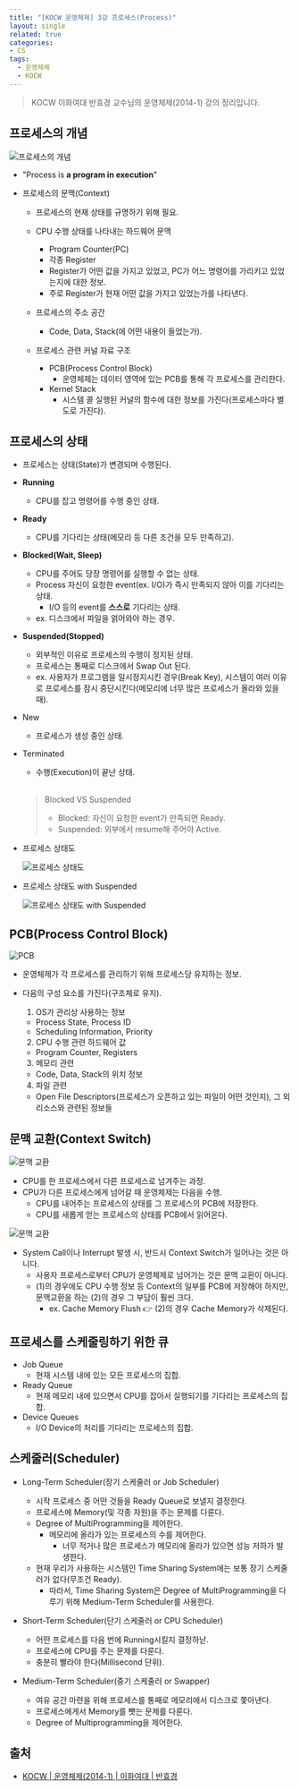 ```yaml
---
title: "[KOCW 운영체제] 3강 프로세스(Process)"
layout: single
related: true
categories:
- CS
tags:
  - 운영체제
  - KOCW
---
```

 
> KOCW 이화여대 반효경 교수님의 운영체제(2014-1) 강의 정리입니다.

## 프로세스의 개념

![프로세스의 개념](https://user-images.githubusercontent.com/76505625/126857160-050bfd71-35da-42d2-bd52-be0df9ab18a0.png)

- "Process is **a program in execution**"

- 프로세스의 문맥(Context)
  - 프로세스의 현재 상태를 규명하기 위해 필요.

  - CPU 수행 상태를 나타내는 하드웨어 문맥
    - Program Counter(PC)
    - 각종 Register
    - Register가 어떤 값을 가지고 있었고, PC가 어느 명령어를 가리키고 있었는지에 대한 정보.
    - 주로 Register가 현재 어떤 값을 가지고 있었는가를 나타낸다.
  - 프로세스의 주소 공간
    - Code, Data, Stack(에 어떤 내용이 들었는가).
  - 프로세스 관련 커널 자료 구조
    - PCB(Process Control Block)
      - 운영체제는 데이터 영역에 있는 PCB를 통해 각 프로세스를 관리한다.
    - Kernel Stack
      - 시스템 콜 실행된 커널의 함수에 대한 정보를 가진다(프로세스마다 별도로 가진다). 

## 프로세스의 상태
- 프로세스는 상태(State)가 변경되며 수행된다.

- **Running**
  - CPU를 잡고 명령어를 수행 중인 상태. 
- **Ready**
  - CPU를 기다리는 상태(메모리 등 다른 조건을 모두 만족하고). 
- **Blocked(Wait, Sleep)**
  - CPU를 주어도 당장 명령어를 실행할 수 없는 상태.
  - Process 자신이 요청한 event(ex. I/O)가 즉시 만족되지 않아 이를 기다리는 상태.
    - I/O 등의 event를 **스스로** 기다리는 상태. 
  - ex. 디스크에서 파일을 얽어와야 하는 경우. 
- **Suspended(Stopped)**
  - 외부적인 이유로 프로세스의 수행이 정지된 상태.
  - 프로세스는 통째로 디스크에서 Swap Out 된다.
  - ex. 사용자가 프로그램을 일시정지시킨 경우(Break Key), 시스템이 여러 이유로 프로세스를 잠시 중단시킨다(메모리에 너무 많은 프로세스가 올라와 있을 때).  

- New
  - 프로세스가 생성 중인 상태.
- Terminated
  - 수행(Execution)이 끝난 상태.
  <br/>


  > Blocked VS Suspended
  >   - Blocked: 자신이 요청한 event가 만족되면 Ready.
  >   - Suspended: 외부에서 resume해 주어야 Active.

- 프로세스 상태도

  ![프로세스 상태도](https://user-images.githubusercontent.com/76505625/126857484-c5be5680-38cd-4c0c-8768-e16df4956245.png)
  
- 프로세스 상태도 with Suspended

  ![프로세스 상태도 with Suspended](https://user-images.githubusercontent.com/76505625/126857128-6037d062-2771-4763-81d9-f9cd2c88c08e.png)

## PCB(Process Control Block)

![PCB](https://user-images.githubusercontent.com/76505625/126857603-a6d45696-1d0c-4b72-b028-dbd802cbe552.png)

- 운영체제가 각 프로세스를 관리하기 위해 프로세스당 유지하는 정보.

- 다음의 구성 요소를 가진다(구조체로 유지).
  1. OS가 관리상 사용하는 정보
    - Process State, Process ID
    - Scheduling Information, Priority
  2. CPU 수행 관련 하드웨어 값
    - Program Counter, Registers
  3. 메모리 관련
    - Code, Data, Stack의 위치 정보
  4. 파일 관련
    - Open File Descriptors(프로세스가 오픈하고 있는 파일이 어떤 것인지), 그 외 리소스와 관련된 정보들

## 문맥 교환(Context Switch)

![문맥 교환](https://user-images.githubusercontent.com/76505625/126857713-4b1ddeb2-d163-40ce-a1de-c693279b9ae1.png)

- CPU를 한 프로세스에서 다른 프로세스로 넘겨주는 과정.
- CPU가 다른 프로세스에게 넘어갈 때 운영체제는 다음을 수행.
  - CPU를 내어주는 프로세스의 상태를 그 프로세스의 PCB에 저장한다.
  - CPU를 새롭게 얻는 프로세스의 상태를 PCB에서 읽어온다.


![문맥 교환](https://user-images.githubusercontent.com/76505625/126857725-cea34568-e80f-408f-a2d8-9dc6fb844af4.png)

- System Call이나 Interrupt 발생 시, 반드시 Context Switch가 일어나는 것은 아니다.
  - 사용자 프로세스로부터 CPU가 운영체제로 넘어가는 것은 문맥 교환이 아니다.
  - (1)의 경우에도 CPU 수행 정보 등 Context의 일부를 PCB에 저장해야 하지만, 문맥교환을 하는 (2)의 경우 그 부담이 훨씬 크다.
    - ex. Cache Memory Flush 👉 (2)의 경우 Cache Memory가 삭제된다.  

## 프로세스를 스케줄링하기 위한 큐
- Job Queue
  - 현재 시스템 내에 있는 모든 프로세스의 집합.
- Ready Queue
  - 현재 메모리 내에 있으면서 CPU를 잡아서 실행되기를 기다리는 프로세스의 집합.
- Device Queues
  - I/O Device의 처리를 기다리는 프로세스의 집합.   

## 스케줄러(Scheduler)
- Long-Term Scheduler(장기 스케줄러 or Job Scheduler)
  - 시작 프로세스 중 어떤 것들을 Ready Queue로 보낼지 결정한다.
  - 프로세스에 Memory(및 각종 자원)을 주는 문제를 다룬다.
  - Degree of MultiProgramming을 제어한다.
    - 메모리에 올라가 있는 프로세스의 수를 제어한다.
      - 너무 적거나 많은 프로세스가 메모리에 올라가 있으면 성능 저하가 발생한다.  
  - 현재 우리가 사용하는 시스템인 Time Sharing System에는 보통 장기 스케줄러가 없다(무조건 Ready).
    - 따라서, Time Sharing System은 Degree of MultiProgramming을 다루기 위해 Medium-Term Scheduler를 사용한다.
    
- Short-Term Scheduler(단기 스케줄러 or CPU Scheduler)
  - 어떤 프로세스를 다음 번에 Running시킬지 결정하낟.
  - 프로세스에 CPU를 주는 문제를 다룬다.
  - 충분히 빨라야 한다(Millisecond 단위). 

- Medium-Term Scheduler(중기 스케줄러 or Swapper)
  - 여유 공간 마련을 위해 프로세스를 통째로 메모리에서 디스크로 쫓아낸다.
  - 프로세스에게서 Memory를 뺏는 문제를 다룬다.
  - Degree of Multiprogramming을 제어한다.

 
## 출처
- [KOCW \| 운영체제(2014-1) \| 이화여대 \| 반효경](http://www.kocw.net/home/search/kemView.do?kemId=1046323)
